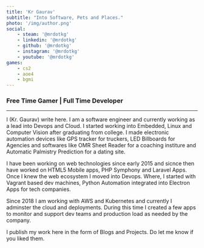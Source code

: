 ```yaml
---
title: 'Kr Gaurav'
subtitle: "Into Software, Pets and Places."
photo: '/img/author.png'
social: 
    - steam: '@mrdotkg'
    - linkedin: '@mrdotkg'
    - github: '@mrdotkg'
    - instagram: '@mrdotkg'
    - youtube: '@mrdotkg'
games:
    - cs2
    - aoe4
    - bgmi
---
```


### Free Time Gamer | Full Time Developer
---

I (Kr. Gaurav) write here. I am a software engineer and currently working as a lead into Devops and Cloud. I started working into Embedded, Linux and Computer Vision after graduating from college. I made electronic automation devices like GPS tracker for truckers, LED Billboards for Agencies and softwares like OMR Sheet Reader for a coaching institure and Automatic Palmistry Prediction for a dating site.


I have been working on web technologies since early 2015 and sicnce then have worked on HTML5 Mobile apps, PHP Symphony and Laravel Apps. Once I knew the web ecosystem I moved into Devops. Where, I started with Vagrant based dev machines, Python Automation integrated into Electron Apps for tech companies.


Since 2018 I am working with AWS and Kubernetes and currently I adminster the cloud and deployments. During this time I created a few apps to monitor and support dev teams and production load as needed by the company.

I publish my work here in the form of Blogs and Projects. Do let me know if you liked them.